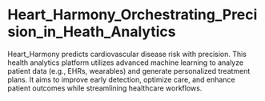 # Heart_Harmony_Orchestrating_Precision_in_Heath_Analytics
Heart_Harmony predicts cardiovascular disease risk with precision. This health analytics platform utilizes advanced machine learning to analyze patient data (e.g., EHRs, wearables) and generate personalized treatment plans. It aims to improve early detection, optimize care, and enhance patient outcomes while streamlining healthcare workflows.
